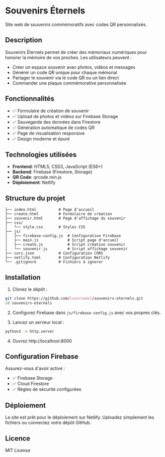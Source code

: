 # Souvenirs Éternels

Site web de souvenirs commémoratifs avec codes QR personnalisés.

## Description

Souvenirs Éternels permet de créer des mémoriaux numériques pour honorer la mémoire de vos proches. Les utilisateurs peuvent :

- Créer un espace souvenir avec photos, vidéos et messages
- Générer un code QR unique pour chaque mémorial
- Partager le souvenir via le code QR ou un lien direct
- Commander une plaque commémorative personnalisée

## Fonctionnalités

- ✅ Formulaire de création de souvenir
- ✅ Upload de photos et vidéos sur Firebase Storage
- ✅ Sauvegarde des données dans Firestore
- ✅ Génération automatique de codes QR
- ✅ Page de visualisation responsive
- ✅ Design moderne et épuré

## Technologies utilisées

- **Frontend**: HTML5, CSS3, JavaScript (ES6+)
- **Backend**: Firebase (Firestore, Storage)
- **QR Code**: qrcode.min.js
- **Déploiement**: Netlify

## Structure du projet

```
├── index.html          # Page d'accueil
├── create.html         # Formulaire de création
├── souvenir.html       # Page d'affichage du souvenir
├── css/
│   └── style.css       # Styles CSS
├── js/
│   ├── firebase-config.js  # Configuration Firebase
│   ├── main.js             # Script page d'accueil
│   ├── create.js           # Script création souvenir
│   └── souvenir.js         # Script affichage souvenir
├── cors.json           # Configuration CORS
├── netlify.toml        # Configuration Netlify
└── .gitignore          # Fichiers à ignorer
```

## Installation

1. Clonez le dépôt :
```bash
git clone https://github.com/[username]/souvenirs-eternels.git
cd souvenirs-eternels
```

2. Configurez Firebase dans `js/firebase-config.js` avec vos propres clés.

3. Lancez un serveur local :
```bash
python3 -m http.server
```

4. Ouvrez http://localhost:8000

## Configuration Firebase

Assurez-vous d'avoir activé :
- ✅ Firebase Storage
- ✅ Cloud Firestore
- ✅ Règles de sécurité configurées

## Déploiement

Le site est prêt pour le déploiement sur Netlify. Uploadez simplement les fichiers ou connectez votre dépôt GitHub.

## Licence

MIT License
